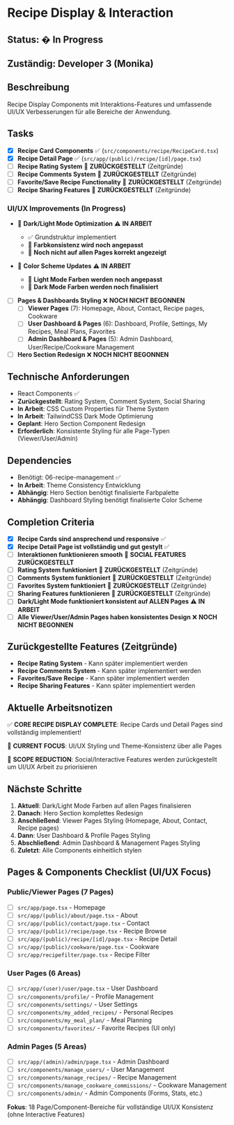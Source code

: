 # Recipe Display & Interaction

## Status: � In Progress

## Zuständig: Developer 3 (Monika)

## Beschreibung
Recipe Display Components mit Interaktions-Features und umfassende UI/UX Verbesserungen für alle Bereiche der Anwendung.

## Tasks
- [x] **Recipe Card Components** ✅ (`src/components/recipe/RecipeCard.tsx`)
- [x] **Recipe Detail Page** ✅ (`src/app/(public)/recipe/[id]/page.tsx`)
- [ ] **Recipe Rating System** 🚫 **ZURÜCKGESTELLT** (Zeitgründe)
- [ ] **Recipe Comments System** 🚫 **ZURÜCKGESTELLT** (Zeitgründe)
- [ ] **Favorite/Save Recipe Functionality** 🚫 **ZURÜCKGESTELLT** (Zeitgründe)
- [ ] **Recipe Sharing Features** 🚫 **ZURÜCKGESTELLT** (Zeitgründe)

### UI/UX Improvements (In Progress)
- 🔄 **Dark/Light Mode Optimization** ⚠️ **IN ARBEIT**
  - ✅ Grundstruktur implementiert
  - 🔄 **Farbkonsistenz wird noch angepasst**
  - 🔄 **Noch nicht auf allen Pages korrekt angezeigt**

- 🔄 **Color Scheme Updates** ⚠️ **IN ARBEIT**
  - 🔄 **Light Mode Farben werden noch angepasst**
  - 🔄 **Dark Mode Farben werden noch finalisiert**

- [ ] **Pages & Dashboards Styling** ❌ **NOCH NICHT BEGONNEN**
  - [ ] **Viewer Pages** (7): Homepage, About, Contact, Recipe pages, Cookware
  - [ ] **User Dashboard & Pages** (6): Dashboard, Profile, Settings, My Recipes, Meal Plans, Favorites  
  - [ ] **Admin Dashboard & Pages** (5): Admin Dashboard, User/Recipe/Cookware Management

- [ ] **Hero Section Redesign** ❌ **NOCH NICHT BEGONNEN**

## Technische Anforderungen
- React Components ✅
- **Zurückgestellt**: Rating System, Comment System, Social Sharing
- **In Arbeit**: CSS Custom Properties für Theme System
- **In Arbeit**: TailwindCSS Dark Mode Optimierung
- **Geplant**: Hero Section Component Redesign
- **Erforderlich**: Konsistente Styling für alle Page-Typen (Viewer/User/Admin)

## Dependencies
- Benötigt: 06-recipe-management ✅
- **In Arbeit**: Theme Consistency Entwicklung
- **Abhängig**: Hero Section benötigt finalisierte Farbpalette
- **Abhängig**: Dashboard Styling benötigt finalisierte Color Scheme

## Completion Criteria
- [x] **Recipe Cards sind ansprechend und responsive** ✅
- [x] **Recipe Detail Page ist vollständig und gut gestylt** ✅
- [ ] **Interaktionen funktionieren smooth** 🚫 **SOCIAL FEATURES ZURÜCKGESTELLT**
- [ ] **Rating System funktioniert** 🚫 **ZURÜCKGESTELLT** (Zeitgründe)
- [ ] **Comments System funktioniert** 🚫 **ZURÜCKGESTELLT** (Zeitgründe)
- [ ] **Favorites System funktioniert** 🚫 **ZURÜCKGESTELLT** (Zeitgründe)
- [ ] **Sharing Features funktionieren** 🚫 **ZURÜCKGESTELLT** (Zeitgründe)
- [ ] **Dark/Light Mode funktioniert konsistent auf ALLEN Pages** ⚠️ **IN ARBEIT**
- [ ] **Alle Viewer/User/Admin Pages haben konsistentes Design** ❌ **NOCH NICHT BEGONNEN**

## Zurückgestellte Features (Zeitgründe)
- **Recipe Rating System** - Kann später implementiert werden
- **Recipe Comments System** - Kann später implementiert werden  
- **Favorites/Save Recipe** - Kann später implementiert werden
- **Recipe Sharing Features** - Kann später implementiert werden

## Aktuelle Arbeitsnotizen
✅ **CORE RECIPE DISPLAY COMPLETE**: Recipe Cards und Detail Pages sind vollständig implementiert!

🔄 **CURRENT FOCUS**: UI/UX Styling und Theme-Konsistenz über alle Pages

🚫 **SCOPE REDUCTION**: Social/Interactive Features werden zurückgestellt um UI/UX Arbeit zu priorisieren

## Nächste Schritte
1. **Aktuell**: Dark/Light Mode Farben auf allen Pages finalisieren
2. **Danach**: Hero Section komplettes Redesign
3. **Anschließend**: Viewer Pages Styling (Homepage, About, Contact, Recipe pages)
4. **Dann**: User Dashboard & Profile Pages Styling
5. **Abschließend**: Admin Dashboard & Management Pages Styling
6. **Zuletzt**: Alle Components einheitlich stylen

## Pages & Components Checklist (UI/UX Focus)

### Public/Viewer Pages (7 Pages)
- [ ] `src/app/page.tsx` - Homepage
- [ ] `src/app/(public)/about/page.tsx` - About
- [ ] `src/app/(public)/contact/page.tsx` - Contact
- [ ] `src/app/(public)/recipe/page.tsx` - Recipe Browse
- [ ] `src/app/(public)/recipe/[id]/page.tsx` - Recipe Detail
- [ ] `src/app/(public)/cookware/page.tsx` - Cookware
- [ ] `src/app/recipefilter/page.tsx` - Recipe Filter

### User Pages (6 Areas)
- [ ] `src/app/(user)/user/page.tsx` - User Dashboard
- [ ] `src/components/profile/` - Profile Management
- [ ] `src/components/settings/` - User Settings
- [ ] `src/components/my_added_recipes/` - Personal Recipes
- [ ] `src/components/my_meal_plan/` - Meal Planning
- [ ] `src/components/favorites/` - Favorite Recipes (UI only)

### Admin Pages (5 Areas)
- [ ] `src/app/(admin)/admin/page.tsx` - Admin Dashboard
- [ ] `src/components/manage_users/` - User Management
- [ ] `src/components/manage_recipes/` - Recipe Management
- [ ] `src/components/manage_cookware_commissions/` - Cookware Management
- [ ] `src/components/admin/` - Admin Components (Forms, Stats, etc.)

**Fokus**: 18 Page/Component-Bereiche für vollständige UI/UX Konsistenz (ohne Interactive Features)
